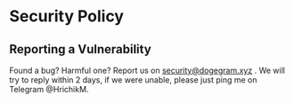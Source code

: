 # Security Policy

## Reporting a Vulnerability

Found a bug? Harmful one? Report us on security@dogegram.xyz . We will try to reply within 2 days, if we were unable, please just ping me on Telegram @HrichikM.

